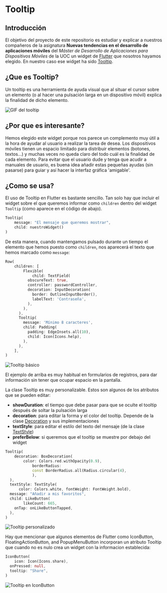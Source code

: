 # Tooltip

## Introducción

El objetivo del proyecto de este repositorio es estudiar y explicar a nuestros compañeros de la asignatura **Nuevas tendencias en el desarrollo de aplicaciones móviles** del _Máster de Desarrollo de Aplicaciones para Dispositivos Móviles_ de la UOC un widget de [Flutter](https://flutter.dev) que nosotros hayamos elegido. En nuestro caso ese widget ha sido [Tooltip](https://api.flutter.dev/flutter/material/Tooltip-class.html).

## ¿Que es Tooltip?

Un tooltip es una herramienta de ayuda visual que al situar el cursor sobre un elemento (o al hacer una pulsación larga en un dispositivo móvil) explica la finalidad de dicho elemento.

![GIF del tooltip](images/ejemplo2.gif)

## ¿Por que es interesante?

Hemos elegido este widget porque nos parece un complemento muy útil a la hora de ayudar al usuario a realizar la tarea de desea. Los dispositivos móviles tienen un espacio limitado para distribuir elementos (botones, textos...) y muchas veces no queda claro del todo cuál es la finalidad de cada elemento. Para evitar que el usuario dude y tenga que acudir a manuales de usuario, es buena idea añadir estas pequeñas ayudas (sin pasarse) para guiar y así hacer la interfaz gráfica 'amigable'.

## ¿Como se usa?

El uso de Tooltip en Flutter es bastante sencillo. Tan solo hay que incluir el widget sobre el que queremos informar como `children` dentro del widget `Tooltip` (como aparece en el código de abajo).

```dart
Tooltip(
	message: "El mensaje que queremos mostrar",
	child: nuestroWidget()
)
```

De esta manera, cuando mantengamos pulsado durante un tiempo el elemento que hemos puesto como `children`, nos aparecerá el texto que hemos marcado como `message`:

```dart
Row(
	children: [
		Flexible(
			child: TextField(
	      obscureText: true,
	      controller: passwordController,
	      decoration: InputDecoration(
	        border: OutlineInputBorder(),
	        labelText: 'Contraseña',
	      ),
	    ),
	  ),
	  Tooltip(
	    message: 'Mínimo 8 caracteres',
	    child: Padding(
	      padding: EdgeInsets.all(10),
	      child: Icon(Icons.help),
	    ),
	  ),
	],
)
```

![Tooltip básico](images/ejemplo1.png)

El ejemplo de arriba es muy habitual en formularios de registros, para dar información sin tener que ocupar espacio en la pantalla.

La clase Tooltip es muy personalizable. Estos son algunos de los atributos que se pueden editar:

- **showDuration**: el tiempo que debe pasar para que se oculte el tooltip después de soltar la pulsación larga
- **decoration**: para editar la forma y el color del tooltip. Depende de la clase [Decoration](https://api.flutter.dev/flutter/painting/Decoration-class.html) y sus implementaciones
- **textStyle**: para editar el estilo del texto del mensaje (de la clase [TextStyle](https://api.flutter.dev/flutter/painting/TextStyle-class.html))
- **preferBelow**: si queremos que el tooltip se muestre por debajo del widget

```dart
Tooltip(
	decoration: BoxDecoration(
		color: Colors.red.withOpacity(0.9),
			borderRadius:
		    const BorderRadius.all(Radius.circular(4),
		    ),
  ),
  textStyle: TextStyle(
	  color: Colors.white, fontWeight: FontWeight.bold),
  message: "Añadir a mis favoritos",
  child: LikeButton(
		likeCount: 665,
    onTap: onLikeButtonTapped,
  ),
)
```

![Tooltip personalizado](images/ejemplo2.png)

Hay que mencionar que algunos elementos de Flutter como IconButton, FloatingActionButton, and PopupMenuButton incorporan un atributo Tooltip que cuando no es nulo crea un widget con la informacion establecida:

```dart
IconButton(
	icon: Icon(Icons.share),
  onPressed: null,
  tooltip: "Share",
)
```

![Tooltip en IconButton](images/ejemplo3.png)
